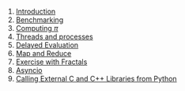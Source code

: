 
<!-- automatically generated from docs/gencontents.py
     editing this file is futile -->

1. [Introduction](02-introduction.md)
2. [Benchmarking](03-benchmarking.md)
3. [Computing $\pi$](04-computing-pi.md)
4. [Threads and processes](05-threads-and-processes.md)
5. [Delayed Evaluation](06-delayed-evaluation.md)
6. [Map and Reduce](07-map-and-reduce.md)
7. [Exercise with Fractals](08-exercise-with-fractals.md)
8. [Asyncio](09-extra-asyncio.md)
9. [Calling External C and C++ Libraries from Python](10-extra-external-c.md)
